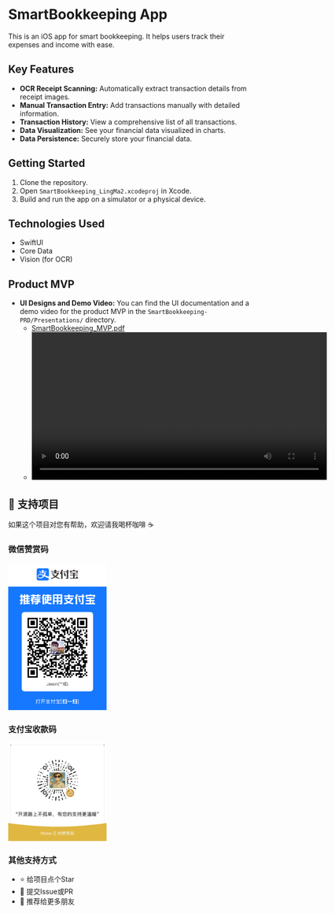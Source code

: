 # SmartBookkeeping App

This is an iOS app for smart bookkeeping. It helps users track their expenses and income with ease.

## Key Features

*   **OCR Receipt Scanning:** Automatically extract transaction details from receipt images.
*   **Manual Transaction Entry:** Add transactions manually with detailed information.
*   **Transaction History:** View a comprehensive list of all transactions.
*   **Data Visualization:** See your financial data visualized in charts.
*   **Data Persistence:** Securely store your financial data.

## Getting Started

1.  Clone the repository.
2.  Open `SmartBookkeeping_LingMa2.xcodeproj` in Xcode.
3.  Build and run the app on a simulator or a physical device.

## Technologies Used

*   SwiftUI
*   Core Data
*   Vision (for OCR)

## Product MVP

- **UI Designs and Demo Video:** You can find the UI documentation and a demo video for the product MVP in the `SmartBookkeeping-PRD/Presentations/` directory.
    - [SmartBookkeeping_MVP.pdf](./SmartBookkeeping-PRD/Presentations/SmartBookkeeping_MVP.pdf)
    - <video src="
https://github.com/MisterWJC/SmartBookkeeping/raw/refs/heads/v0.1.0_zhipu/SmartBookkeeping-PRD/Presentations/SmartBookkeeping_MVP_Demo.mp4" controls width="600">
        Your browser does not support the video tag. You can download the video from [this link](./SmartBookkeeping-PRD/Presentations/SmartBookkeeping_MVP_Demo.mp4).
      </video>


## 💖 支持项目

如果这个项目对您有帮助，欢迎请我喝杯咖啡 ☕

### 微信赞赏码
<img src="./SmartBookkeeping-PRD/images/ali_reward.JPG" width="200" alt="微信赞赏码">

### 支付宝收款码  
<img src="./SmartBookkeeping-PRD/images/wechat_reward.JPG" width="200" alt="支付宝收款码">

### 其他支持方式
- ⭐ 给项目点个Star
- 🐛 提交Issue或PR
- 📢 推荐给更多朋友